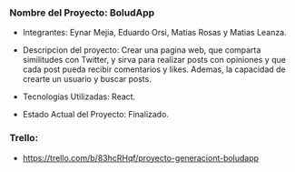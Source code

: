 ### Nombre del Proyecto: BoludApp

- Integrantes: Eynar Mejia,  Eduardo Orsi, Matias Rosas y Matias Leanza.

- Descripcion del proyecto: Crear una pagina web, que comparta similitudes con Twitter, y sirva para realizar posts con opiniones y que cada post pueda recibir comentarios y likes. Ademas, la capacidad de crearte un usuario y buscar posts.

- Tecnologías Utilizadas: React.

- Estado Actual del Proyecto: Finalizado.

### Trello:
- https://trello.com/b/83hcRHqf/proyecto-generaciont-boludapp
